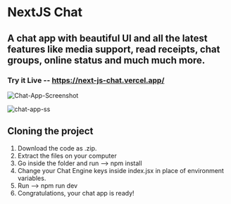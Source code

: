 # NextJS Chat

## A chat app with beautiful UI and all the latest features like media support, read receipts, chat groups, online status and much much more.

### Try it Live -- https://next-js-chat.vercel.app/

![Chat-App-Screenshot](https://user-images.githubusercontent.com/83442423/145550996-ecae3cb6-75ee-40a5-a32a-d31466e29f47.png)


![chat-app-ss](https://user-images.githubusercontent.com/83442423/145551037-2091f7bf-165c-4a1c-b65e-149dc6723ddc.png)


## Cloning the project

1. Download the code as .zip.
2. Extract the files on your computer
3. Go inside the folder and run --> npm install
4. Change your Chat Engine keys inside index.jsx in place of environment variables.
5. Run --> npm run dev
6. Congratulations, your chat app is ready!
